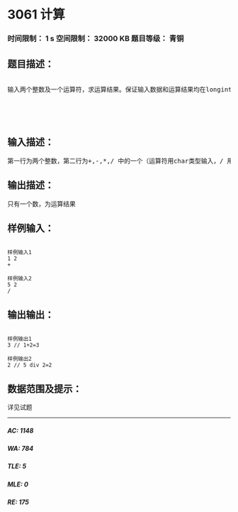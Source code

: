 # 3061 计算   
### 时间限制： 1 s     空间限制： 32000 KB     题目等级： 青铜  
## 题目描述：  

<pre>
 
输入两个整数及一个运算符，求运算结果。保证输入数据和运算结果均在longint范围内。
 
 
  

</pre>
  
  
## 输入描述：  

<pre>
第一行为两个整数，第二行为+,-,*,/ 中的一个（运算符用char类型输入，/ 用div ）
</pre>
  
  
## 输出描述：  

<pre>
只有一个数，为运算结果
</pre>
  
  
## 样例输入：  

<pre><code>
样例输入1
1 2
+
 
样例输入2
5 2
/
</code></pre>
  
  
## 输出输出：  

<pre><code>
样例输出1
3 // 1+2=3
 
样例输出2
2 // 5 div 2=2
</code></pre>
  
  
## 数据范围及提示：  

<pre>
详见试题
</pre>
  
  
***  

##### AC: 1148  
##### WA: 784  
##### TLE: 5  
##### MLE: 0  
##### RE: 175  
